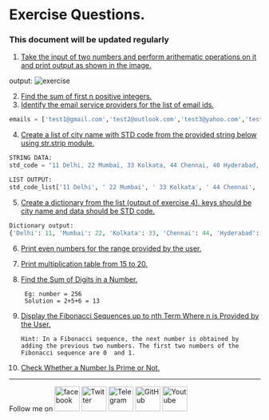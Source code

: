 # Exercise Questions.

### This document will be updated regularly

1. [Take the input of two numbers and perform arithematic operations on it and print output as shown in the image.](../exercises/exercise1.py)

output: ![exercise](../static/exercise.jpeg)

2. [Find the sum of first n positive integers.](../exercises/exercise2.py)
3. [Identify the email service providers for the list of email ids.](../exercises/exercise3.py)
``` python 
emails = ['test1@gmail.com','test2@outlook.com','test3@yahoo.com','test4@gmx.com','test4@mail.com','test4@post.com']
```

4. [Create a list of city name with STD code from the provided string below using str.strip module.](../exercises/exercise4.py)
``` python
STRING DATA:
std_code = "11 Delhi, 22 Mumbai, 33 Kolkata, 44 Chennai, 40 Hyderabad, 80 Bangalore, 20 Pune, 79 Ahmedabad"

LIST OUTPUT:
std_code_list['11 Delhi', ' 22 Mumbai', ' 33 Kolkata', ' 44 Chennai', ' 40 Hyderabad', ' 80 Bangalore', ' 20 Pune', ' 79 Ahmedabad']
```
5. [Create a dictionary from the list (output of exercise 4). keys should be city name and data should be STD code.](../exercises/exercise5.py)
``` python
Dictionary output:
{'Delhi': 11, 'Mumbai': 22, 'Kolkata': 33, 'Chennai': 44, 'Hyderabad': 40, 'Bangalore': 80, 'Pune': 20, 'Ahmedabad': 79}
```
6. [Print even numbers for the range provided by the user.](../exercises/exercise6.py)
7. [Print multiplication table from 15 to 20.](../exercises/exercise7.py)
8. [Find the Sum of Digits in a Number.](../exercises/exercise8.py)

        Eg: number = 256
        Solution = 2+5+6 = 13
9.  [Display the Fibonacci Sequences up to nth Term Where n is Provided by the User.](../exercises/exercise9.py)

        Hint: In a Fibonacci sequence, the next number is obtained by adding the previous two numbers. The first two numbers of the Fibonacci sequence are 0  and 1.
10.  [Check Whether a Number Is Prime or Not.](../exercises/exercise10.py)
----
Follow me on     <a target="_blank" href="https://www.facebook.com/skilldisk"><img style="width: 50px;"
            src="https://img.icons8.com/fluent/96/facebook-new.png" alt="facebook"></a>
    <a target="_blank" href="https://twitter.com/skilldisk"><img style="width: 50px;"
            src="https://img.icons8.com/fluent/96/twitter.png" alt="Twitter"></a>
    <a target="_blank" href="https://t.me/skilldisk/"><img style="width: 50px;"
            src="https://img.icons8.com/color/2x/telegram-app.png" alt="Telegram"></a>
    <a target="_blank" href="https://github.com/skilldisk"><img style="width: 50px;"
            src="https://img.icons8.com/fluent/96/github.png" alt="GitHub"></a>
    <a target="_blank" href="https://www.youtube.com/channel/UC41IWICHdLr7uCeeOCPFnpQ"><img style="width: 50px;"
            src="https://img.icons8.com/office/2x/youtube.png" alt="Youtube"></a>
